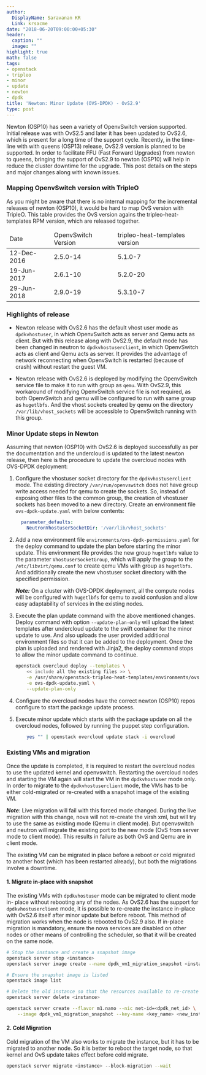 ```yaml
---
author:
  DisplayName: Saravanan KR
  Link: krsacme
date: "2018-06-20T09:00:00+05:30"
header:
  caption: ""
  image: ""
highlight: true
math: false
tags:
- openstack
- tripleo
- minor
- update
- newton
- dpdk
title: 'Newton: Minor Update (OVS-DPDK) - OvS2.9'
type: post
---
```


Newton (OSP10) has seen a variety of OpenvSwitch version supported. Initial
release was with OvS2.5 and later it has been updated to OvS2.6, which is
present for a long time of the support cycle. Recently, in the time-line with
with queens (OSP13) release, OvS2.9 version is planned to be supported. In
order to facilitate FFU (Fast Forward Upgrades) from newton to queens, bringing
the support of OvS2.9 to newton (OSP10) will help in reduce the cluster
downtime for the upgrade. This post details on the steps and major changes
along with known issues.

### Mapping OpenvSwitch version with TripleO
As you might be aware that there is no internal mapping for the incremental
releases of newton (OSP10), it would be hard to map OvS version with TripleO.
This table provides the OvS version agains the tripleo-heat-templates RPM
version, which are released together.
<table class="table"> <thead>
<tr><td>Date</td><td>OpenvSwitch Version</td><td>tripleo-heat-templates
version</td></tr> </thead> <tbody>
<tr><td>12-Dec-2016</td><td>2.5.0-14</td><td>5.1.0-7</td></tr>
<tr><td>19-Jun-2017</td><td>2.6.1-10</td><td>5.2.0-20</td></tr>
<tr><td>29-Jun-2018</td><td>2.9.0-19</td><td>5.3.10-7</td></tr> </tbody>
</table>


### Highlights of release

* Newton release with OvS2.6 has the default vhost user mode as
  `dpdkvhostuser`, in which OpenvSwitch acts as server and Qemu acts as
  client. But with this release along with OvS2.9, the default mode has been
  changed in neutron to `dpdkvhostuserclient`, in which OpenvSwitch acts as
  client and Qemu acts as server. It provides the advantage of network
  reconnecting when OpenvSwitch is restarted (because of crash) without
  restart the guest VM.

* Newton release with OvS2.6 is deployed by modifying the OpenvSwitch service
  file to make it to run with group as `qemu`. With OvS2.9, this workaround of
  modifying OpenvSwitch service file is not required, as both OpenvSwitch and
  qemu will be configured to run with same group as `hugetlbfs`. And the vhost
  sockets created by qemu on the directory `/var/lib/vhost_sockets` will be
  accessible to OpenvSwitch running with this group.

### Minor Update steps in Newton

Assuming that newton (OSP10) with OvS2.6 is deployed successfully as per the
documentation and the undercloud is updated to the latest newton release, then
here is the procedure to update the overcloud nodes with OVS-DPDK deployment:

1. Configure the vhostuser socket directory for the `dpdkvhostuserclient`
   mode. The existing directory `/var/run/openvswitch` does not have group
   write access needed for qemu to create the sockets. So, instead of exposing
   other files to the common group, the creation of vhostuser sockets has been
   moved to a new directory. Create an environment file `ovs-dpdk-update.yaml`
   with below contents:

    ```yaml
      parameter_defaults:
        NeutronVhostuserSocketDir: '/var/lib/vhost_sockets'
    ```

2. Add a new environment file `environments/ovs-dpdk-permissions.yaml` for the
   deploy command to update the plan before starting the minor update. This
   environment file provides the new group `hugetlbfs` value to the parameter
   `VhostuserSocketGroup`, which will apply the group to the
   `/etc/libvirt/qemu.conf` to create qemu VMs with group as `hugetlbfs`. And
   additionally create the new vhostuser socket directory with the specified
   permission.

     **_Note:_** On a cluster with OVS-DPDK deployment, all the compute nodes
     will be configured with `hugetlbfs` for qemu to avoid confusion and allow
     easy adaptability of services in the existing nodes.

3. Execute the plan update command with the above mentioned changes. Deploy
   command with option `--update-plan-only` will upload the latest templates
   after undercloud update to the swift container for the minor update to use.
   And also uploads the user provided additional environment files so that it
   can be added to the deployment. Once the plan is uploaded and rendered with
   Jinja2, the deploy command stops to allow the minor update command to
   continue.

    ```bash
    openstack overcloud deploy --templates \
        << include all the existing files >> \
        -e /usr/share/openstack-tripleo-heat-templates/environments/ovs-dpdk-permissions.yaml \
        -e ovs-dpdk-update.yaml \
        --update-plan-only
    ```

4. Configure the overcloud nodes have the correct newton (OSP10) repos
   configure to start the package update process.

5. Execute minor update which starts with the package update on all the
   overcloud nodes, followed by running the puppet step configuration.

    ```bash
        yes "" | openstack overcloud update stack -i overcloud
    ```

### Existing VMs and migration

Once the update is completed, it is required to restart the overcloud nodes to
use the updated kernel and openvswitch. Restarting the overcloud nodes and
starting the VM again will start the VM in the `dpdkvhostuser` mode only. In
order to migrate to the `dpdkvhostuserclient` mode, the VMs has to be either
cold-migrated or re-created with a snapshot image of the existing VM.

**_Note_**: Live migration will fail with this forced mode changed. During the
live migration with this change, nova will not re-create the virsh xml, but
will try to use the same as existing mode (Qemu in client mode). But
openvswitch and neutron will migrate the existing port to the new mode (OvS
from server mode to client mode). This results in failure as both OvS and Qemu
are in client mode.

The existing VM can be migrated in place before a reboot or cold migrated to
another host (which has been restarted already), but both the migrations
involve a downtime.

#### 1. Migrate in-place with snapshot

The existing VMs with `dpdkvhostuser` mode can be migrated to client mode in-
place without rebooting any of the nodes. As OvS2.6 has the support for
`dpdkvhostuserclient` mode, it is possible to re-create the instance in-place
with OvS2.6 itself after minor update but before reboot. This method of
migration works when the node is rebooted to OvS2.9 also. If in-place migration
is mandatory, ensure the nova services are disabled on other nodes or other
means of controlling the scheduler, so that it will be created on the same
node.

```bash
# Stop the instance and create a snapshot image
openstack server stop <instance>
openstack server image create --name dpdk_vm1_migration_snapshot <instance>

# Ensure the snapshot image is listed
openstack image list

# Delete the old instance so that the resources available to re-create the VM
openstack server delete <instance>

openstack server create --flavor m1.nano --nic net-id=<dpdk_net_id> \
    --image dpdk_vm1_migration_snapshot --key-name <key_name> <new_instance>
```

#### 2. Cold Migration

Cold migration of the VM also works to migrate the instance, but it has to be
migrated to another node. So it is better to reboot the target node, so that
kernel and OvS update takes effect before cold migrate.

```bash
openstack server migrate <instance> --block-migration --wait
```